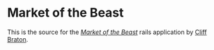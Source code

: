 # Market of the Beast
This is the source for the 
[*Market of the Beast*](http://marketofthebeast.com) rails application
by [Cliff Braton](http://cliffbraton.github.com/).
